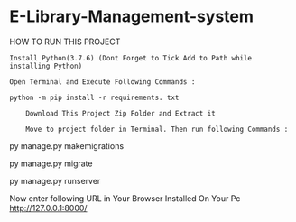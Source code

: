 # E-Library-Management-system
HOW TO RUN THIS PROJECT

  	Install Python(3.7.6) (Dont Forget to Tick Add to Path while installing Python)
  
  	Open Terminal and Execute Following Commands :
  
	python -m pip install -r requirements. txt

		Download This Project Zip Folder and Extract it

		Move to project folder in Terminal. Then run following Commands :

py manage.py makemigrations

py manage.py migrate

py manage.py runserver

Now enter following URL in Your Browser Installed On Your Pc
http://127.0.0.1:8000/

